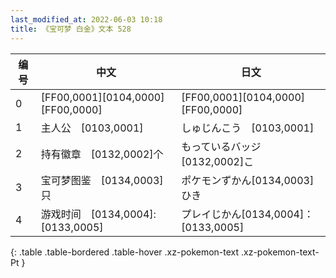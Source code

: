```yaml
---
last_modified_at: 2022-06-03 10:18
title: 《宝可梦 白金》文本 528
---
```

| 编号 | 中文 | 日文 |
| ---- | ---- | ---- |
| 0 | [FF00,0001][0104,0000][FF00,0000] | [FF00,0001][0104,0000][FF00,0000] |
| 1 | 主人公　[0103,0001] | しゅじんこう　[0103,0001] |
| 2 | 持有徽章　[0132,0002]个 | もっているバッジ　[0132,0002]こ |
| 3 | 宝可梦图鉴　[0134,0003]只 | ポケモンずかん[0134,0003]ひき |
| 4 | 游戏时间　[0134,0004]:[0133,0005] | プレイじかん[0134,0004]：[0133,0005] |
{: .table .table-bordered .table-hover .xz-pokemon-text .xz-pokemon-text-Pt }